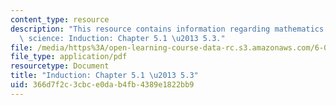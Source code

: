```yaml
---
content_type: resource
description: "This resource contains information regarding mathematics for computer\
  \ science: Induction: Chapter 5.1 \u2013 5.3."
file: /media/https%3A/open-learning-course-data-rc.s3.amazonaws.com/6-042j-mathematics-for-computer-science-spring-2015/366d7f2c3cbce0dab4fb4389e1822bb9_MIT6_042JS15_Session8.pdf
file_type: application/pdf
resourcetype: Document
title: "Induction: Chapter 5.1 \u2013 5.3"
uid: 366d7f2c-3cbc-e0da-b4fb-4389e1822bb9
---
```


